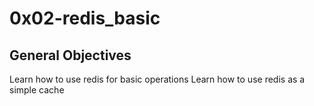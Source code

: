 # 0x02-redis_basic

## General Objectives

Learn how to use redis for basic operations
Learn how to use redis as a simple cache